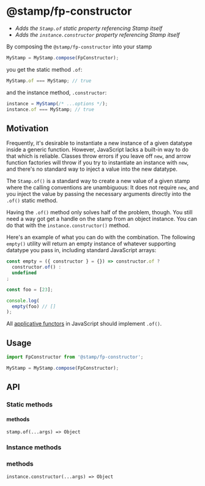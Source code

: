 # @stamp/fp-constructor

* _Adds the `Stamp.of` static property referencing Stamp itself_
* _Adds the `instance.constructor` property referencing Stamp itself_

By composing the `@stamp/fp-constructor` into your stamp
```js
MyStamp = MyStamp.compose(FpConstructor);
```
you get the static method `.of`:
```js
MyStamp.of === MyStamp; // true
```

and the instance method, `.constructor`:
```js
instance = MyStamp(/* ...options */);
instance.of === MyStamp; // true
```

## Motivation

Frequently, it's desirable to instantiate a new instance of a given datatype inside a generic function. However, JavaScript lacks a built-in way to do that which is reliable. Classes throw errors if you leave off `new`, and arrow function factories will throw if you try to instantiate an instance with `new`, and there's no standard way to inject a value into the new datatype.

The `Stamp.of()` is a standard way to create a new value of a given stamp where the calling conventions are unambiguous: It does not require `new`, and you inject the value by passing the necessary arguments directly into the `.of()` static method.

Having the `.of()` method only solves half of the problem, though. You still need a way got get a handle on the stamp from an object instance. You can do that with the `instance.constructor()` method.

Here's an example of what you can do with the combination. The following `empty()` utility will return an empty instance of whatever supporting datatype you pass in, including standard JavaScript arrays:

```js
const empty = ({ constructor } = {}) => constructor.of ?
  constructor.of() :
  undefined
;

const foo = [23];

console.log(
  empty(foo) // []
);
```

All [applicative functors](https://github.com/fantasyland/fantasy-land#applicative) in JavaScript should implement `.of()`.

## Usage

```js
import FpConstructor from '@stamp/fp-constructor';

MyStamp = MyStamp.compose(FpConstructor);
```

## API

### Static methods

#### methods
`stamp.of(...args) => Object`

### Instance methods

### methods
`instance.constructor(...args) => Object`
